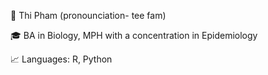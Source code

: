  👋 Thi Pham (pronounciation- tee fam)
 
 🎓 BA in Biology, MPH with a concentration in Epidemiology
 
📈 Languages: R, Python
